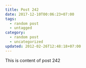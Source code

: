 ```yaml
---
title: Post 242
date: 2017-12-10T00:06:23+07:00
tags:
  - random post
  - untagged
category:
  - random post
  - uncategorized
updated: 2012-02-26T12:48:18+07:00
---
```

This is content of post 242